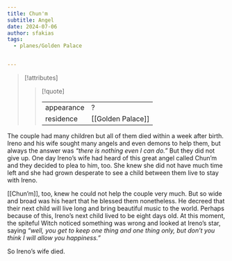 ```yaml
---
title: Chun'm
subtitle: Angel
date: 2024-07-06
author: sfakias
tags:
  - planes/Golden Palace


---
```

> [!attributes]
> 
> > [!quote]
> >
> > | | |
> > | --- | --- |
> > | appearance | ? |
> > | residence | [[Golden Palace]] |

The couple had many children but all of them died within a week after birth. Ireno and his wife sought many angels and even demons to help them, but always the answer was _“there is nothing even I can do.”_ But they did not give up. One day Ireno’s wife had heard of this great angel called Chun’m and they decided to plea to him, too. She knew she did not have much time left and she had grown desperate to see a child between them live to stay with Ireno.

[[Chun’m]], too, knew he could not help the couple very much. But so wide and broad was his heart that he blessed them nonetheless. He decreed that their next child will live long and bring beautiful music to the world. Perhaps because of this, Ireno’s next child lived to be eight days old. At this moment, the spiteful Witch noticed something was wrong and looked at Ireno’s star, saying _“well, you get to keep one thing and one thing only, but don’t you think I will allow you happiness.”_

So Ireno’s wife died.